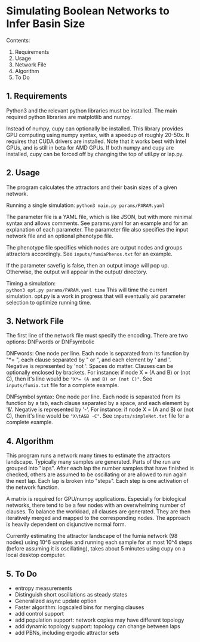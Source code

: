
# Simulating Boolean Networks to Infer Basin Size 

Contents:
1. Requirements
2. Usage 
3. Network File
4. Algorithm 
5. To Do


## 1. Requirements

Python3 and the relevant python libraries must be installed. The main required python libraries are matplotlib and numpy.

Instead of numpy, cupy can optionally be installed. This library provides GPU computing using numpy syntax, with a speedup of roughly 20-50x. It requires that CUDA drivers are installed. Note that it works best with Intel GPUs, and is still in beta for AMD GPUs. If both numpy and cupy are installed, cupy can be forced off by changing the top of util.py or lap.py.


## 2. Usage

The program calculates the attractors and their basin sizes of a given network.

Running a single simulation:
	`python3 main.py params/PARAM.yaml`

The parameter file is a YAML file, which is like JSON, but with more minimal syntax and allows comments. See params.yaml for an example and for an explanation of each parameter. The parameter file also specifies the input network file and an optional phenotype file. 

The phenotype file specifies which nodes are output nodes and groups attractors accordingly. See `inputs/fumiaPhenos.txt` for an example. 

If the parameter savefig is false, then an output image will pop up. Otherwise, the output will appear in the output/ directory.

Timing a simulation:  
	`python3 opt.py params/PARAM.yaml time`
	This will time the current simulation. opt.py is a work in progress that will eventually aid parameter selection to optimize running time.


## 3. Network File

The first line of the network file must specify the encoding. There are two options: DNFwords or DNFsymbolic

DNFwords:
One node per line. Each node is separated from its function by "\*= ", each clause separated by " or ", and each element by ' and '. Negative is represented by 'not '. Spaces do matter. Clauses can be optionally enclosed by brackets. 
For instance: if node X = (A and B) or (not C), then it's line would be `"X*= (A and B) or (not C)"`. See `inputs/fumia.txt` file for a complete example.

DNFsymbol syntax:
One node per line. Each node is separated from its function by a tab, each clause separated by a space, and each element by '&'. Negative is represented by '-'. 
For instance: if node X = (A and B) or (not C), then it's line would be `"X\tA&B -C"`. See `inputs/simpleNet.txt` file for a complete example.


## 4. Algorithm 

This program runs a network many times to estimate the attractors landscape. Typically many samples are generated. Parts of the run are grouped into "laps". After each lap the number samples that have finished is checked, others are assumed to be oscillating or are allowed to run again the next lap. Each lap is broken into "steps". Each step is one activation of the network function.  

A matrix is required for GPU/numpy applications. Especially for biological networks, there tend to be a few nodes with an overwhelming number of clauses. To balance the workload, all clauses are generated. They are then iteratively merged and mapped to the corresponding nodes. The approach is heavily dependent on disjunctive normal form. 

Currently estimating the attractor landscape of the fumia network (98 nodes) using 10^6 samples and running each sample for at most 10^4 steps (before assuming it is oscillating), takes about 5 minutes using cupy on a local desktop computer.



## 5. To Do
- entropy measurements
- Distinguish short oscillations as steady states
- Generalized async update option
- Faster algorithm: logscaled bins for merging clauses
- add control support
- add population support: network copies may have different topology
- add dynamic topology support: topology can change between laps
- add PBNs, including ergodic attractor sets
